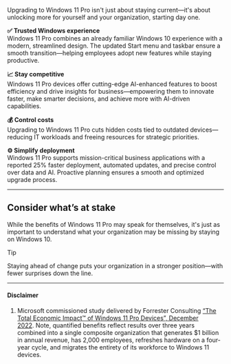 Upgrading to Windows 11 Pro isn't just about staying current—it's about unlocking more for yourself and your organization, starting day one.

**✅ Trusted Windows experience**  
Windows 11 Pro combines an already familiar Windows 10 experience with a modern, streamlined design. The updated Start menu and taskbar ensure a smooth transition—helping employees adopt new features while staying productive.

**📈 Stay competitive**  
Windows 11 Pro devices offer cutting-edge AI-enhanced features to boost efficiency and drive insights for business—empowering them to innovate faster, make smarter decisions, and achieve more with AI-driven capabilities.

**💰 Control costs**  
Upgrading to Windows 11 Pro cuts hidden costs tied to outdated devices—reducing IT workloads and freeing resources for strategic priorities.

**⚙️ Simplify deployment**  
Windows 11 Pro supports mission-critical business applications with a reported 25% faster deployment, automated updates, and precise control over data and AI. Proactive planning ensures a smooth and optimized upgrade process.

---

## Consider what’s at stake

While the benefits of Windows 11 Pro may speak for themselves, it's just as important to understand what your organization may be missing by staying on Windows 10.

> [!TIP]
> Staying ahead of change puts your organization in a stronger position—with fewer surprises down the line.

---

#### Disclaimer 

1. Microsoft commissioned study delivered by Forrester Consulting [“The Total Economic Impact™ of Windows 11 Pro Devices”, December 2022](https://query.prod.cms.rt.microsoft.com/cms/api/am/binary/RE4Vrvx). Note, quantified benefits reflect results over three years combined into a single composite organization that generates $1 billion in annual revenue, has 2,000 employees, refreshes hardware on a four-year cycle, and migrates the entirety of its workforce to Windows 11 devices.